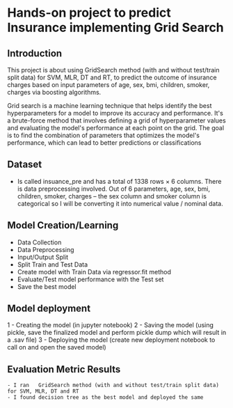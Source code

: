 #  Hands-on project to predict Insurance implementing Grid Search

## Introduction
This project is about using GridSearch method (with and without test/train split data) for SVM, MLR, DT and RT, to predict the outcome of insurance charges based on input parameters of age, sex, bmi, children, smoker, charges via boosting algorithms. 

Grid search is a machine learning technique that helps identify the best hyperparameters for a model to improve its accuracy and performance. It's a brute-force method that involves defining a grid of hyperparameter values and evaluating the model's performance at each point on the grid. The goal is to find the combination of parameters that optimizes the model's performance, which can lead to better predictions or classifications


## Dataset
- Is called insuance_pre  and has a total of 1338 rows × 6 columns. There is data preprocessing involved. Out of 6 parameters, age, sex, bmi, children, smoker, charges – the sex column and smoker column is categorical so I will be converting it into numerical value / nominal data. 

## Model Creation/Learning
- Data Collection
- Data Preprocessing
- Input/Output Split
- Split Train and Test Data 
- Create model with Train Data via regressor.fit method
- Evaluate/Test model performance with the Test set
- Save the best model 

## Model deployment
1 - Creating the model (in jupyter notebook)
2 - Saving the model (using pickle, save the finalized model and perform pickle dump which will result in a .sav file) 
3 - Deploying the model (create new deployment notebook to call on and open the saved model) 

## Evaluation Metric Results
	- I ran   GridSearch method (with and without test/train split data) for SVM, MLR, DT and RT
	- I found decision tree as the best model and deployed the same


